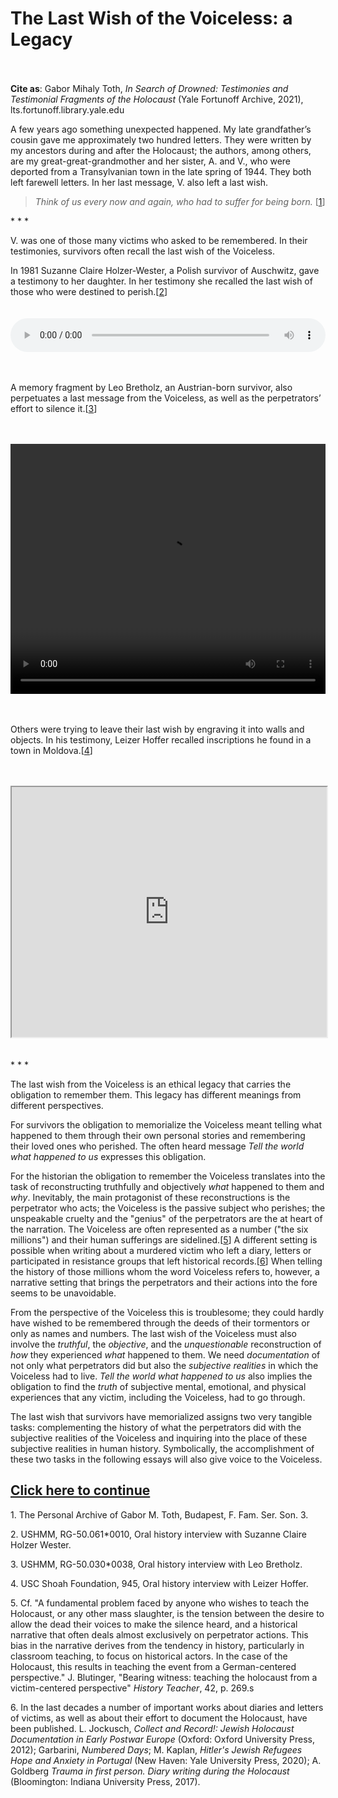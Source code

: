 # The Last Wish of the Voiceless: a Legacy

 <br/><br/>
<b>Cite as</b>: Gabor Mihaly Toth, <i>In Search of Drowned: Testimonies and Testimonial Fragments of the Holocaust</i> (Yale Fortunoff Archive, 2021), lts.fortunoff.library.yale.edu

A few years ago something unexpected happened. My late grandfather’s cousin gave me approximately two hundred letters. They were written by my ancestors during and after the Holocaust; the authors, among others, are my great-great-grandmother and her sister, A. and V., who were deported from a Transylvanian town in the late spring of 1944. They both left farewell letters. In her last message, V. also left a last wish.

><i>Think of us every now and again, who had to suffer for being born.</i> [[1](#fn-1)]

<div class="divider">* * *</div>

V. was one of those many victims who asked to be remembered. In their testimonies, survivors often recall the last wish of the Voiceless.

In 1981 Suzanne Claire Holzer-Wester, a Polish survivor of Auschwitz, gave a testimony to her daughter. In her testimony she recalled the last wish of those who were destined to perish.[[2](#fn-2)]
<br/>
<br/>
<br/>
<audio controls height="400" width="1200" style="width: 100%;">
  <source src="https://oralhistory-assets.ushmm.org/RG-50.061.0010.02.03.mp3#t=538,566">
  Your browser does not support the video tag.
</audio>
<br/>
<br/>
<br/>

A memory fragment by Leo Bretholz, an Austrian-born survivor, also perpetuates a last message from the Voiceless, as well as the perpetrators’ effort to silence it.[[3](#fn-3)]
<br/>
<br/>
<br/>

<video controls height="400" width="1200" style="width: 100%;" allow="fullscreen">
  <source src="https://oralhistory-assets.ushmm.org/RG-50.030.0038.03.05.mp4#t=975,1039">
  Your browser does not support the video tag.
</video>
<br/>
<br/>
<br/>

Others were trying to leave their last wish by engraving it into walls and objects. In his testimony, Leizer Hoffer recalled inscriptions he found in a town in Moldova.[[4](#fn-4)]
<br/>
<br/>
<br/>

<iframe src="https://www.youtube.com/embed/4VdPn-BRrG8?start=140&end=236" height="400" width="1200" style="width: 100%;" allow="fullscreen"></iframe>

<br/>
<br/>
<br/>

<div class="divider">* * *</div>

The last wish from the Voiceless is an ethical legacy that carries the obligation to remember them. This legacy has different meanings from different perspectives.

For survivors the obligation to memorialize the Voiceless meant telling what happened to them through their own personal stories and remembering their loved ones who perished. The often heard message <i>Tell the world what happened to us</i> expresses this obligation.

For the historian the obligation to remember the Voiceless translates into the task of reconstructing truthfully and objectively <i>what</i> happened to them and <i>why</i>. Inevitably, the main protagonist of these reconstructions is the perpetrator who acts; the Voiceless is the passive subject who perishes; the unspeakable cruelty and the "genius" of the perpetrators are the at heart of the narration. The Voiceless are often represented as a number ("the six millions") and their human sufferings are sidelined.[[5](#fn-5)] A different setting is possible when writing about a murdered victim who left a diary, letters or participated in resistance groups that left historical records.[[6](#fn-6)] When telling the history of those millions whom the word Voiceless refers to, however, a narrative setting that brings the perpetrators and their actions into the fore seems to be unavoidable.

From the perspective of the Voiceless this is troublesome; they could hardly have wished to be remembered through the deeds of their tormentors or only as names and numbers. The last wish of the Voiceless must also involve the <i>truthful</i>, the <i>objective</i>, and the <i>unquestionable</i> reconstruction of <i>how</i> they experienced <i>what</i> happened to them. We need <i>documentation</i> of not only what perpetrators did but also the <i>subjective realities</i> in which the Voiceless had to live. <i>Tell the world what happened to us</i>  also implies the obligation to find the <i>truth</i> of subjective mental, emotional, and physical experiences that any victim, including the Voiceless, had to go through.

The last wish that survivors have memorialized assigns two very tangible tasks: complementing the history of what the perpetrators did with the subjective realities of the Voiceless and inquiring into the place of these subjective realities in human history. Symbolically, the accomplishment of these two tasks in the following essays will also give voice to the Voiceless.

## <a href="essay-3">Click here to continue</a>

<p id="fn-1" class="footnote">1. The Personal Archive of Gabor M. Toth, Budapest, F. Fam. Ser. Son. 3.</p>
<p id="fn-2" class="footnote">2. USHMM, RG-50.061*0010, Oral history interview with Suzanne Claire Holzer Wester.</p>
<p id="fn-3" class="footnote">3. USHMM, RG-50.030*0038, Oral history interview with Leo Bretholz.</p>
<p id="fn-4" class="footnote">4. USC Shoah Foundation, 945, Oral history interview with Leizer Hoffer.</p>
<p id="fn-5" class="footnote">5. Cf. "A fundamental problem faced by anyone who wishes to teach the Holocaust, or any other mass slaughter, is the tension between the desire to allow the dead their voices to make the silence heard, and a historical narrative that often deals almost exclusively on perpetrator actions. This bias in the narrative derives from the tendency in history, particularly in classroom teaching, to focus on historical actors. In the case of the Holocaust, this results in teaching the event from a German-centered perspective." J. Blutinger, "Bearing witness: teaching the holocaust from a victim-centered perspective" <i>History Teacher</i>, 42, p. 269.s</p>
<p id="fn-6" class="footnote">6. In the last decades a number of important works about diaries and letters of victims, as well as about their effort to document the Holocaust, have been published. L. Jockusch, <i>Collect and Record!: Jewish Holocaust Documentation in Early Postwar Europe</i> (Oxford: Oxford University Press, 2012); Garbarini, <i>Numbered Days</i>; M. Kaplan, <i>Hitler's Jewish Refugees Hope and Anxiety in Portugal</i> (New Haven: Yale University Press, 2020); A. Goldberg <i>Trauma in first person. Diary writing during the Holocaust</i> (Bloomington: Indiana University Press, 2017).</p>








